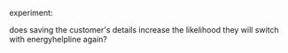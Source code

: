 experiment:

does saving the customer's details increase the likelihood they will switch with energyhelpline again?
